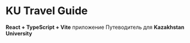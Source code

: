 # KU Travel Guide

**React + TypeScript + Vite** приложение Путеводитель для **Kazakhstan University**
